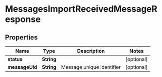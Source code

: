 

# MessagesImportReceivedMessageResponse


## Properties

| Name | Type | Description | Notes |
|------------ | ------------- | ------------- | -------------|
|**status** | **String** |  |  [optional] |
|**messageUid** | **String** | Message unique identifier |  [optional] |



